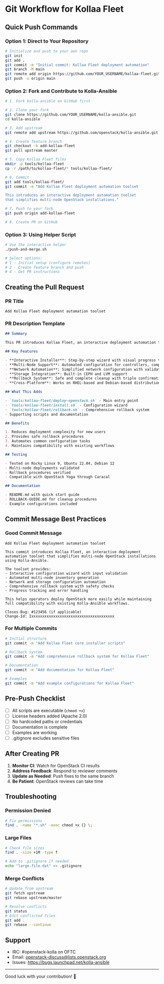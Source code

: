 # Git Workflow for Kollaa Fleet

## Quick Push Commands

### Option 1: Direct to Your Repository

```bash
# Initialize and push to your own repo
git init
git add .
git commit -m "Initial commit: Kollaa Fleet deployment automation"
git branch -M main
git remote add origin https://github.com/YOUR_USERNAME/kollaa-fleet.git
git push -u origin main
```

### Option 2: Fork and Contribute to Kolla-Ansible

```bash
# 1. Fork kolla-ansible on GitHub first

# 2. Clone your fork
git clone https://github.com/YOUR_USERNAME/kolla-ansible.git
cd kolla-ansible

# 3. Add upstream
git remote add upstream https://github.com/openstack/kolla-ansible.git

# 4. Create feature branch
git checkout -b add-kollaa-fleet
git pull upstream master

# 5. Copy Kollaa Fleet files
mkdir -p tools/kollaa-fleet
cp -r /path/to/kollaa-fleet/* tools/kollaa-fleet/

# 6. Commit
git add tools/kollaa-fleet/
git commit -m "Add Kollaa Fleet deployment automation toolset

This introduces an interactive deployment automation toolset
that simplifies multi-node OpenStack installations."

# 7. Push to your fork
git push origin add-kollaa-fleet

# 8. Create PR on GitHub
```

### Option 3: Using Helper Script

```bash
# Use the interactive helper
./push-and-merge.sh

# Select options:
# 1 - Initial setup (configure remotes)
# 2 - Create feature branch and push
# 4 - Get PR instructions
```

## Creating the Pull Request

### PR Title
```
Add Kollaa Fleet deployment automation toolset
```

### PR Description Template
```markdown
## Summary

This PR introduces Kollaa Fleet, an interactive deployment automation toolset for Kolla-Ansible that simplifies multi-node OpenStack installations.

## Key Features

- **Interactive Installer**: Step-by-step wizard with visual progress tracking
- **Multi-Node Support**: Automated configuration for controllers, compute, and storage
- **Network Automation**: Simplified network configuration with validation
- **Storage Integration**: Built-in CEPH and LVM support
- **Rollback System**: Safe and complete cleanup with triple confirmation
- **Cross-Platform**: Works on RHEL-based and Debian-based distributions

## What This Adds

- `tools/kollaa-fleet/deploy-openstack.sh` - Main entry point
- `tools/kollaa-fleet/install.sh` - Configuration wizard
- `tools/kollaa-fleet/rollback.sh` - Comprehensive rollback system
- Supporting scripts and documentation

## Benefits

1. Reduces deployment complexity for new users
2. Provides safe rollback procedures
3. Automates common configuration tasks
4. Maintains compatibility with existing workflows

## Testing

- Tested on Rocky Linux 9, Ubuntu 22.04, Debian 12
- Multi-node deployments validated
- Rollback procedures verified
- Compatible with OpenStack Yoga through Caracal

## Documentation

- README.md with quick start guide
- ROLLBACK-GUIDE.md for cleanup procedures
- Example configurations included
```

## Commit Message Best Practices

### Good Commit Message
```
Add Kollaa Fleet deployment automation toolset

This commit introduces Kollaa Fleet, an interactive deployment
automation toolset that simplifies multi-node OpenStack installations
using Kolla-Ansible.

The toolset provides:
- Interactive configuration wizard with input validation
- Automated multi-node inventory generation
- Network and storage configuration automation
- Comprehensive rollback system with safety checks
- Progress tracking and error handling

This helps operators deploy OpenStack more easily while maintaining
full compatibility with existing Kolla-Ansible workflows.

Closes-Bug: #123456 (if applicable)
Change-Id: Ixxxxxxxxxxxxxxxxxxxxxxxxxxxxxxxxxxxxxx
```

### For Multiple Commits
```bash
# Initial structure
git commit -m "Add Kollaa Fleet core installer scripts"

# Rollback system
git commit -m "Add comprehensive rollback system for Kollaa Fleet"

# Documentation
git commit -m "Add documentation for Kollaa Fleet"

# Examples
git commit -m "Add example configurations for Kollaa Fleet"
```

## Pre-Push Checklist

- [ ] All scripts are executable (`chmod +x`)
- [ ] License headers added (Apache 2.0)
- [ ] No hardcoded paths or credentials
- [ ] Documentation is complete
- [ ] Examples are working
- [ ] .gitignore excludes sensitive files

## After Creating PR

1. **Monitor CI**: Watch for OpenStack CI results
2. **Address Feedback**: Respond to reviewer comments
3. **Update as Needed**: Push fixes to the same branch
4. **Be Patient**: OpenStack reviews can take time

## Troubleshooting

### Permission Denied
```bash
# Fix permissions
find . -name "*.sh" -exec chmod +x {} \;
```

### Large Files
```bash
# Check file sizes
find . -size +1M -type f

# Add to .gitignore if needed
echo "large-file.dat" >> .gitignore
```

### Merge Conflicts
```bash
# Update from upstream
git fetch upstream
git rebase upstream/master

# Resolve conflicts
git status
# Edit conflicted files
git add .
git rebase --continue
```

## Support

- IRC: #openstack-kolla on OFTC
- Email: openstack-discuss@lists.openstack.org
- Issues: https://bugs.launchpad.net/kolla-ansible

---

Good luck with your contribution! 🚀